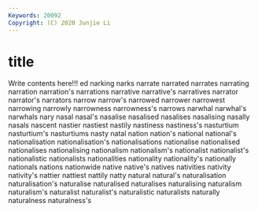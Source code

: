 ```yaml
---
Keywords: 20092
Copyright: (C) 2020 Junjie Li
---
```


# title

Write contents here!!!
ed
narking 
narks 
narrate 
narrated 
narrates 
narrating 
narration 
narration's 
narrations 
narrative
narrative's 
narratives 
narrator 
narrator's 
narrators 
narrow 
narrow's 
narrowed 
narrower 
narrowest
narrowing 
narrowly 
narrowness 
narrowness's 
narrows 
narwhal 
narwhal's 
narwhals 
nary 
nasal
nasal's 
nasalise 
nasalised 
nasalises 
nasalising 
nasally 
nasals 
nascent 
nastier 
nastiest
nastily 
nastiness 
nastiness's 
nasturtium 
nasturtium's 
nasturtiums 
nasty 
natal 
nation 
nation's
national 
national's 
nationalisation 
nationalisation's 
nationalisations 
nationalise 
nationalised 
nationalises 
nationalising 
nationalism
nationalism's 
nationalist 
nationalist's 
nationalistic 
nationalists 
nationalities 
nationality 
nationality's 
nationally 
nationals
nations 
nationwide 
native 
native's 
natives 
nativities 
nativity 
nativity's 
nattier 
nattiest
nattily 
natty 
natural 
natural's 
naturalisation 
naturalisation's 
naturalise 
naturalised 
naturalises 
naturalising
naturalism 
naturalism's 
naturalist 
naturalist's 
naturalistic 
naturalists 
naturally 
naturalness 
naturalness's 
